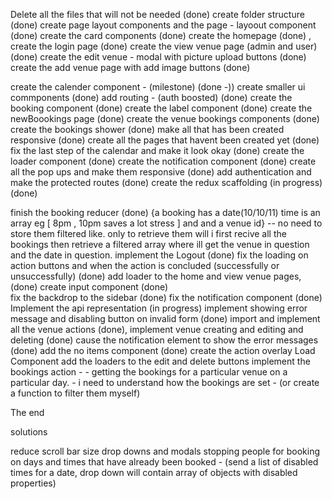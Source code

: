 Delete all the files that will not be needed (done)
create folder structure (done)
create page layout components and the page - layoout component (done)
create the card components (done)
create the homepage (done) ,
create the login page (done)
create the view venue page (admin and user) (done)
create the edit venue - modal with picture upload buttons (done)
create the add venue page with add image buttons (done)
<!-- ask timi about the cloudinary workflow -->
create the calender component - (milestone) (done -))
create smaller ui commponents (done)
add routing - (auth boosted) (done)
create the booking component (done)
create the label component (done)
create the newBoookings page (done)
create the venue bookings components (done)
create the bookings shower (done)
make all that has been created responsive (done)
create all the pages that havent been created yet (done)
fix the last step of the calendar and make it look okay (done)
create the loader component (done)
create the notification component (done)
create all the pop ups and make them responsive (done)
add authentication and make the protected routes (done)
create the redux scaffolding (in progress) (done)

<!-- things to do today -->
finish the booking reducer (done)
{a booking has a date(10/10/11) time is an array eg [ 8pm , 10pm saves a lot stress ] and and a venue id} -- no need to store them filtered like. only to retrieve them will i first recive all the bookings then retrieve a  filtered array where ill get the venue in question and the date in question.
implement the Logout (done)
fix the loading on action buttons and when the action is concluded (successfully or unsuccessfully) (done)
add loader to the home and view venue pages, (done)
create input component (done)  
fix the backdrop to the sidebar (done)
fix the notification component  (done)
Implement the api representation (in progress) 
implement showing error message and disabling button on invalid form (done)
import and implement all the venue actions (done),
implement venue creating and editing and deleting (done)
cause the notification element to show the error messages (done)
add the no items component (done)
create the action overlay Load Component
add the loaders to the edit and delete buttons
implement the bookings action -
    - getting the bookings for a particular venue on a particular day.
    - i need to understand how the bookings are set - (or create a function to filter them myself)





The end





<!-- bugs to fix after app has been completed--> solutions
reduce scroll bar size drop downs and modals
stopping people for booking on days and times that have already been booked - (send a list of disabled times for a date, drop down will contain array of objects with disabled properties)





